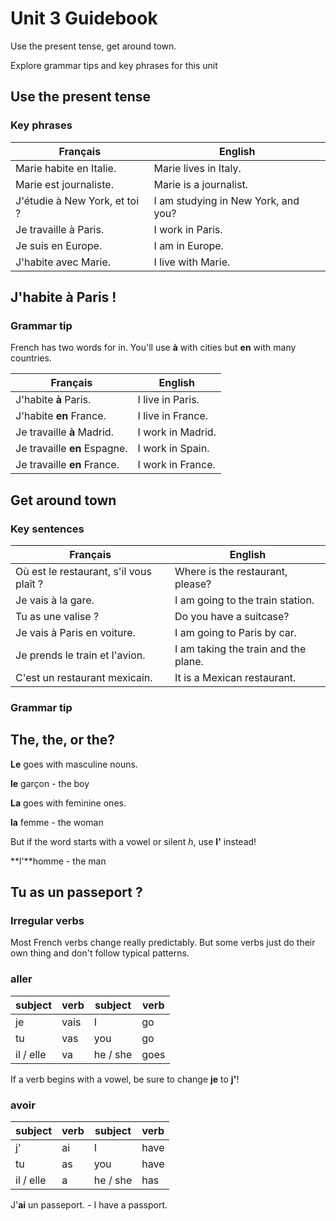 # Unit 3 Guidebook

Use the present tense, get around town.

Explore grammar tips and key phrases for this unit

## Use the present tense

### Key phrases

| Français                 | English                 |
| ------------------------ | ----------------------- |
| Marie habite en Italie. | Marie lives in Italy. |
| Marie est journaliste. | Marie is a journalist. |
| J'étudie à New York, et toi ? | I am studying in New York, and you? |
| Je travaille à Paris. | I work in Paris. |
| Je suis en Europe. | I am in Europe. |
| J'habite avec Marie. | I live with Marie. |

## J'habite à Paris !

### Grammar tip

French has two words for in. You'll use **à** with cities but **en** with many countries.

| Français                 | English                 |
| ------------------------ | ----------------------- |
| J'habite **à** Paris. | I live in Paris. |
| J'habite **en** France. | I live in France. |
| Je travaille **à** Madrid. | I work in Madrid. |
| Je travaille **en** Espagne. | I work in Spain. |
| Je travaille **en** France. | I work in France. |

## Get around town

### Key sentences

| Français                 | English                 |
| ------------------------ | ----------------------- |
| Où est le restaurant, s'il vous plaît ? | Where is the restaurant, please? |
| Je vais à la gare. | I am going to the train station. |
| Tu as une valise ? | Do you have a suitcase? |
| Je vais à Paris en voiture. | I am going to Paris by car. |
| Je prends le train et l'avion. | I am taking the train and the plane. |
| C'est un restaurant mexicain. |It is a Mexican restaurant. |

### Grammar tip

## The, the, or the?

**Le** goes with masculine nouns.

**le** garçon - the boy

**La** goes with feminine ones.

**la** femme - the woman

But if the word starts with a vowel or silent _h_, use  **l'** instead!

**l'**homme - the man

## Tu as un passeport ?

### Irregular verbs

Most French verbs  change really predictably. But some verbs just do their own thing and don't follow typical patterns.

### aller

| subject | verb | subject | verb |
| ------- | ----- | ------- | ---- |
| je | vais | I | go |
| tu | vas | you | go |
| il / elle | va | he / she | goes |

If a verb begins with a vowel, be sure to change **je** to **j'**!

### avoir

| subject | verb | subject | verb |
| ------- | ----- | ------- | ---- |
| j' | ai | I | have |
| tu | as | you | have |
| il / elle | a | he / she | has |

J'**ai** un passeport. - I have a passport.


